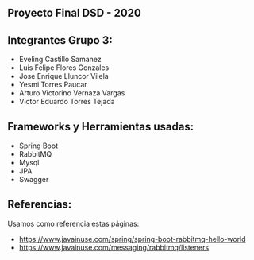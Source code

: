## Proyecto Final  DSD - 2020

## Integrantes Grupo 3: 
+ Eveling Castillo Samanez​
+ Luis Felipe Flores Gonzales​
+ Jose Enrique Lluncor Vilela​
+ Yesmi Torres Paucar​
+ Arturo Victorino Vernaza Vargas​
+ Victor Eduardo Torres Tejada​


## Frameworks y Herramientas usadas:
+ Spring Boot
+ RabbitMQ
+ Mysql
+ JPA
+ Swagger


## Referencias:
Usamos como referencia estas páginas: 
 + https://www.javainuse.com/spring/spring-boot-rabbitmq-hello-world
 + https://www.javainuse.com/messaging/rabbitmq/listeners